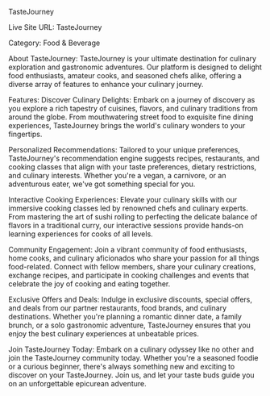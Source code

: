 TasteJourney

Live Site URL: TasteJourney

Category: Food & Beverage

About TasteJourney:
TasteJourney is your ultimate destination for culinary exploration and gastronomic adventures. Our platform is designed to delight food enthusiasts, amateur cooks, and seasoned chefs alike, offering a diverse array of features to enhance your culinary journey.

Features:
Discover Culinary Delights: Embark on a journey of discovery as you explore a rich tapestry of cuisines, flavors, and culinary traditions from around the globe. From mouthwatering street food to exquisite fine dining experiences, TasteJourney brings the world's culinary wonders to your fingertips.

Personalized Recommendations: Tailored to your unique preferences, TasteJourney's recommendation engine suggests recipes, restaurants, and cooking classes that align with your taste preferences, dietary restrictions, and culinary interests. Whether you're a vegan, a carnivore, or an adventurous eater, we've got something special for you.

Interactive Cooking Experiences: Elevate your culinary skills with our immersive cooking classes led by renowned chefs and culinary experts. From mastering the art of sushi rolling to perfecting the delicate balance of flavors in a traditional curry, our interactive sessions provide hands-on learning experiences for cooks of all levels.

Community Engagement: Join a vibrant community of food enthusiasts, home cooks, and culinary aficionados who share your passion for all things food-related. Connect with fellow members, share your culinary creations, exchange recipes, and participate in cooking challenges and events that celebrate the joy of cooking and eating together.

Exclusive Offers and Deals: Indulge in exclusive discounts, special offers, and deals from our partner restaurants, food brands, and culinary destinations. Whether you're planning a romantic dinner date, a family brunch, or a solo gastronomic adventure, TasteJourney ensures that you enjoy the best culinary experiences at unbeatable prices.

Join TasteJourney Today:
Embark on a culinary odyssey like no other and join the TasteJourney community today. Whether you're a seasoned foodie or a curious beginner, there's always something new and exciting to discover on your TasteJourney. Join us, and let your taste buds guide you on an unforgettable epicurean adventure.
